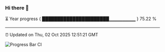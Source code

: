 ### Hi there 👋

⏳ Year progress { ██████████████████████▁▁▁▁▁▁▁▁ } 75.22 %

---

⏰ Updated on Thu, 02 Oct 2025 12:51:21 GMT

![Progress Bar CI](https://github.com/DhruviPatel157/GitHub-Actions-Demo/workflows/Progress%20Bar%20CI/badge.svg)

